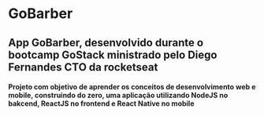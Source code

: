 # GoBarber

## App GoBarber, desenvolvido durante o bootcamp GoStack ministrado pelo Diego Fernandes CTO da rocketseat

#### Projeto com objetivo de aprender os conceitos de desenvolvimento web e mobile, construindo do zero, uma aplicação utilizando NodeJS no bakcend, ReactJS no frontend e React Native no mobile
